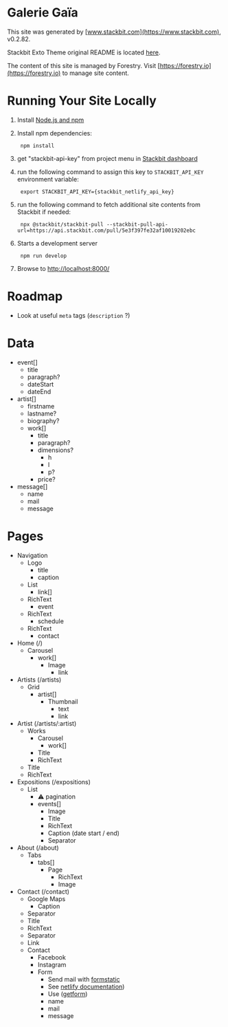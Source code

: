 # Galerie Gaïa

This site was generated by [www.stackbit.com](https://www.stackbit.com), v0.2.82.

Stackbit Exto Theme original README is located [here](./README.theme.md).

The content of this site is managed by Forestry. Visit [https://forestry.io](https://forestry.io) to manage site content.

# Running Your Site Locally

1. Install [Node.js and npm](https://nodejs.org/en/)

1. Install npm dependencies:

        npm install

1. get "stackbit-api-key" from project menu in [Stackbit dashboard](https://app.stackbit.com/dashboard)

1. run the following command to assign this key to `STACKBIT_API_KEY` environment variable:

        export STACKBIT_API_KEY={stackbit_netlify_api_key}

1. run the following command to fetch additional site contents from Stackbit if needed:

        npx @stackbit/stackbit-pull --stackbit-pull-api-url=https://api.stackbit.com/pull/5e3f397fe32af10019202ebc

1. Starts a development server

        npm run develop

1. Browse to [http://localhost:8000/](http://localhost:8000/)

# Roadmap
* Look at useful `meta` tags (`description` ?)

# Data
* event[]
  * title
  * paragraph?
  * dateStart
  * dateEnd
* artist[]
  * firstname
  * lastname?
  * biography?
  * work[]
    * title
    * paragraph?
    * dimensions?
      * h
      * l
      * p?
    * price?
* message[]
  * name
  * mail
  * message

# Pages
* Navigation
  * Logo
    * title
    * caption
  * List
    * link[]
  * RichText
    * event
  * RichText
    * schedule
  * RichText
    * contact
* Home (/)
  * Carousel
    * work[]
      * Image
        * link
* Artists (/artists)
  * Grid
    * artist[]
      * Thumbnail
        * text
        * link
* Artist (/artists/:artist)
  * Works
    * Carousel
      * work[]
    * Title
    * RichText
  * Title
  * RichText
* Expositions (/expositions)
  * List
    * ⚠️ pagination
    * events[]
      * Image
      * Title
      * RichText
      * Caption (date start / end)
      * Separator
* About (/about)
  * Tabs
    * tabs[]
      * Page
        * RichText
        * Image
* Contact (/contact)
  * Google Maps
    * Caption
  * Separator
  * Title
  * RichText
  * Separator
  * Link
  * Contact
    * Facebook
    * Instagram
    * Form
      * Send mail with [formstatic](https://formstatic.dev/)
      * See [netlify documentation](https://docs.netlify.com/forms/setup/))
      * Use ([getform](https://getform.io/))
      * name
      * mail
      * message
